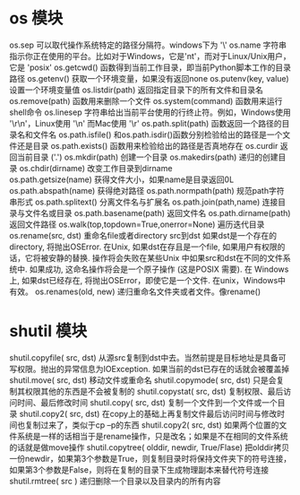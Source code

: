 # os 模块

os.sep 可以取代操作系统特定的路径分隔符。windows下为 '\\'
os.name 字符串指示你正在使用的平台。比如对于Windows，它是'nt'，而对于Linux/Unix用户，它是 'posix'
os.getcwd() 函数得到当前工作目录，即当前Python脚本工作的目录路径
os.getenv() 获取一个环境变量，如果没有返回none
os.putenv(key, value) 设置一个环境变量值
os.listdir(path) 返回指定目录下的所有文件和目录名
os.remove(path) 函数用来删除一个文件
os.system(command) 函数用来运行shell命令
os.linesep 字符串给出当前平台使用的行终止符。例如，Windows使用 '\r\n'，Linux使用 '\n' 而Mac使用 '\r'
os.path.split(path)  函数返回一个路径的目录名和文件名
os.path.isfile() 和os.path.isdir()函数分别检验给出的路径是一个文件还是目录
os.path.exists() 函数用来检验给出的路径是否真地存在
os.curdir  返回当前目录 ('.')
os.mkdir(path) 创建一个目录
os.makedirs(path) 递归的创建目录
os.chdir(dirname) 改变工作目录到dirname    
os.path.getsize(name) 获得文件大小，如果name是目录返回0L
os.path.abspath(name) 获得绝对路径
os.path.normpath(path) 规范path字符串形式
os.path.splitext()  分离文件名与扩展名
os.path.join(path,name) 连接目录与文件名或目录
os.path.basename(path) 返回文件名
os.path.dirname(path) 返回文件路径
os.walk(top,topdown=True,onerror=None)  遍历迭代目录
os.rename(src, dst)  重命名file或者directory src到dst 如果dst是一个存在的directory, 将抛出OSError. 在Unix, 如果dst在存且是一个file, 如果用户有权限的话，它将被安静的替换. 操作将会失败在某些Unix 中如果src和dst在不同的文件系统中. 如果成功, 这命名操作将会是一个原子操作 (这是POSIX 需要). 在 Windows上, 如果dst已经存在, 将抛出OSError，即使它是一个文件. 在unix，Windows中有效。
os.renames(old, new) 递归重命名文件夹或者文件。像rename()


# shutil 模块

shutil.copyfile( src, dst) 从源src复制到dst中去。当然前提是目标地址是具备可写权限。抛出的异常信息为IOException. 如果当前的dst已存在的话就会被覆盖掉
shutil.move( src, dst)  移动文件或重命名
shutil.copymode( src, dst) 只是会复制其权限其他的东西是不会被复制的
shutil.copystat( src, dst) 复制权限、最后访问时间、最后修改时间
shutil.copy( src, dst)  复制一个文件到一个文件或一个目录
shutil.copy2( src, dst)  在copy上的基础上再复制文件最后访问时间与修改时间也复制过来了，类似于cp –p的东西
shutil.copy2( src, dst)  如果两个位置的文件系统是一样的话相当于是rename操作，只是改名；如果是不在相同的文件系统的话就是做move操作
shutil.copytree( olddir, newdir, True/Flase)
把olddir拷贝一份newdir，如果第3个参数是True，则复制目录时将保持文件夹下的符号连接，如果第3个参数是False，则将在复制的目录下生成物理副本来替代符号连接
shutil.rmtree( src ) 递归删除一个目录以及目录内的所有内容